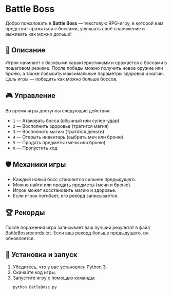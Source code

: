 # Battle Boss

Добро пожаловать в **Battle Boss** — текстовую RPG-игру, в которой вам предстоит сражаться с боссами, улучшать своё снаряжение и выживать как можно дольше!

## 📜 Описание

Игрок начинает с базовыми характеристиками и сражается с боссами в пошаговом режиме. После победы можно получить новое оружие или броню, а также повысить максимальные параметры здоровья и магии. Цель игры — победить как можно больше боссов.

## 🎮 Управление

Во время игры доступны следующие действия:

- `1` — Атаковать босса (обычный или супер-удар)
- `2` — Восполнить здоровье (тратится магия)
- `3` — Восполнить магию (тратятся деньги)
- `4` — Открыть инвентарь (выбрать меч или броню)
- `5` — Продать предметы (мечи или броню)
- `0` — Пропустить ход

## 🛡️ Механики игры

- Каждый новый босс становится сильнее предыдущего.
- Можно найти или продать предметы (мечи и броню).
- Игрок может восстановить магию и здоровье.
- Если игрок погибает, его рекорд записывается.

## 🏆 Рекорды

После поражения игра записывает ваш лучший результат в файл BattleBossrecords.txt. Если ваш рекорд больше предыдущего, он обновляется.

## 🔧 Установка и запуск

1. Убедитесь, что у вас установлен Python 3.
2. Скачайте код игры.
3. Запустите игру с помощью команды:
   ```bash
   python BatleBoss.py

